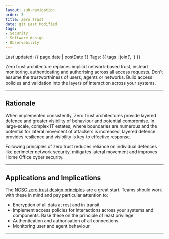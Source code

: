 ```yaml
---
layout: sub-navigation
order: 3
title: Zero trust
date: git Last Modified
tags:
- Security
- Software design
- Observability
---
```


Last updated: {{ page.date | postDate }}
Tags: {{ tags | join(', ') }}

Zero trust architecture replaces implicit network-based trust, instead 
monitoring, authenticating and authorising across all access requests. 
Don't assume the trustworthiness of users, agents or networks. Build access 
policies and validation into the layers of interaction across your systems.

---

## Rationale

When implemented consistently, Zero trust architectures provide layered 
defence and greater visibility of behaviour and potential compromise. In 
large-scale, complex IT estates, where boundaries are numerous and the 
potential for lateral movement of attackers is increased, layered defence 
provides resilience and visibility is key to effective response.

Following principles of zero trust reduces reliance on individual defences 
like perimeter network security, mitigates lateral movement and improves Home Office cyber security.

---

## Applications and Implications

The [NCSC zero trust design principles](https://www.ncsc.gov.uk/collection/zero-trust-architecture) are a great start. Teams should work with
these in mind and pay particular attention to:

- Encryption of all data at rest and in transit
- Implement access policies for interactions across your systems and components. Base these on the principle of least privilege
- Authentication and authorisation of all connections
- Monitoring user and agent behaviour
---
